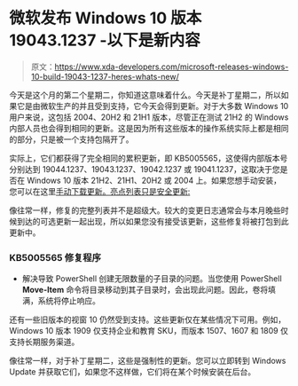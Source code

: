 # 微软发布 Windows 10 版本 19043.1237 -以下是新内容

> 原文：<https://www.xda-developers.com/microsoft-releases-windows-10-build-19043-1237-heres-whats-new/>

今天是这个月的第二个星期二，你知道这意味着什么。今天是补丁星期二，所以如果它是由微软生产的并且受到支持，它今天会得到更新。对于大多数 Windows 10 用户来说，这包括 2004、20H2 和 21H1 版本，尽管正在测试 21H2 的 Windows 内部人员也会得到相同的更新。这是因为所有这些版本的操作系统实际上都是相同的部分，只是被一个支持包隔开了。

实际上，它们都获得了完全相同的累积更新，即 KB5005565，这使得内部版本号分别达到 19044.1237、19043.1237、19042.1237 或 19041.1237，这取决于您是否在 Windows 10 版本 21H2、21H1、20H2 或 2004 上。如果您想手动安装，您可以在这里[手动下载更新。亮点列表只是安全更新:](https://www.catalog.update.microsoft.com/Search.aspx?q=KB5005565)

像往常一样，修复的完整列表并不是超级大。较大的变更日志通常会与本月晚些时候到达的可选更新一起出现，所以如果您没有接受该更新，这些修复将被打包到此更新中。

### KB5005565 修复程序

*   解决导致 PowerShell 创建无限数量的子目录的问题。当您使用 PowerShell **Move-Item** 命令将目录移动到其子目录时，会出现此问题。因此，卷将填满，系统将停止响应。

还有一些旧版本的视窗 10 仍然受到支持。这些更新仅在某些情况下可用。例如，Windows 10 版本 1909 仅支持企业和教育 SKU，而版本 1507、1607 和 1809 仅支持长期服务渠道。

像往常一样，对于补丁星期二，这些是强制性的更新。您可以立即转到 Windows Update 并获取它们，如果您不这样做，它们将在某个时候安装在后台。